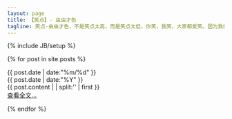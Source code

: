 ```yaml
---
layout: page
title: 【笑点】- 虫虫才色
tagline: 笑点-虫虫才色，不是笑点太高，而是笑点太低，你笑，我笑，大家都爱笑。因为我们都爱笑。幽默的笑，低俗的笑，色色的笑，开心的笑...
---
```

{% include JB/setup %}

{% for post in site.posts %}
<div class = "card">
		<div  class = "date_label">
			<div class="day_month">
      			{{ post.date | date:"%m/%d" }}
      			</div>
      			<div class="year">
      			{{ post.date | date:"%Y" }}
      			</div>
      		</div> 
		{{ post.content  | | split:'<!--break-->' | first }}
	<div class = "read_more">
		<a class="fa fa-link" href="{{ BASE_PATH }}{{ post.url }}">  查看全文&hellip;</a>
	</div>
	
</div>

{% endfor %}

